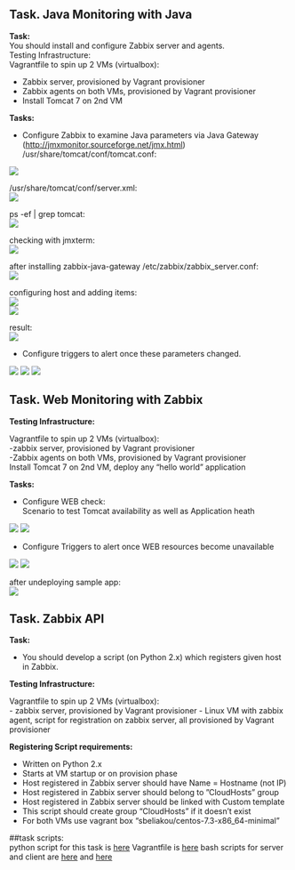 ## Task. Java Monitoring with Java

**Task:**  
You should install and configure Zabbix server and agents.  
Testing Infrastructure:  
  Vagrantfile to spin up 2 VMs (virtualbox):  
   - Zabbix server, provisioned by Vagrant provisioner  
   - Zabbix agents on both VMs, provisioned by Vagrant provisioner  
   - Install Tomcat 7 on 2nd VM  

**Tasks:**
  * Configure Zabbix to examine Java parameters via Java Gateway (http://jmxmonitor.sourceforge.net/jmx.html)  
  /usr/share/tomcat/conf/tomcat.conf:  
  <img src="images/1-1.png">

  /usr/share/tomcat/conf/server.xml:  
  <img src="images/1-2.png">

  ps -ef | grep tomcat:  
  <img src="images/1-3.png">

  checking with jmxterm:  
  <img src="images/1-4.png">

  after installing zabbix-java-gateway
  /etc/zabbix/zabbix_server.conf:  
  <img src="images/1-5.png">

 configuring host and adding items:  
 <img src="images/1-6.png">  
 <img src="images/1-7.png">

 result:  
 <img src="images/1-8.png">

  * Configure triggers to alert once these parameters changed.
 <img src="images/1-9.png">  
 <img src="images/1-10.png">  
 <img src="images/1-11.png">  

## Task. Web Monitoring with Zabbix

**Testing Infrastructure:**  

  Vagrantfile to spin up 2 VMs (virtualbox):  
    -zabbix server, provisioned by Vagrant provisioner  
    -Zabbix agents on both VMs, provisioned by Vagrant provisioner  
  Install Tomcat 7 on 2nd VM, deploy any “hello world” application  

 **Tasks:**
  * Configure WEB check:  
  Scenario to test Tomcat availability as well as Application heath  
  <img src="images/2-1.png">  
  <img src="images/2-2.png">  

  * Configure Triggers to alert once WEB resources become unavailable  
  <img src="images/2-3.png">
  <img src="images/2-4.png">   

  after undeploying sample app:  
  <img src="images/2-6.png">



## Task. Zabbix API
**Task:**
  * You should develop a script (on Python 2.x) which registers given host in Zabbix.

**Testing Infrastructure:**  

Vagrantfile to spin up 2 VMs (virtualbox):  
    - zabbix server, provisioned by Vagrant provisioner
    - Linux VM with zabbix agent, script for registration on zabbix server, all provisioned by Vagrant provisioner

**Registering Script requirements:**  

  - Written on Python 2.x  
  - Starts at VM startup or on provision phase  
  - Host registered in Zabbix server should have Name = Hostname (not IP)  
  - Host registered in Zabbix server should belong to ”CloudHosts” group  
  - Host registered in Zabbix server should be linked with Custom template  
  - This script should create group “CloudHosts” if it doesn’t exist  
  - For both VMs use vagrant box “sbeliakou/centos-7.3-x86_64-minimal”  

##task scripts:  
python script for this task is [here](scripts/add_host.py)
Vagrantfile is [here](Vagrantfile)
bash scripts for server and client are [here](scripts/server.sh) and [here](scripts/client.sh)
